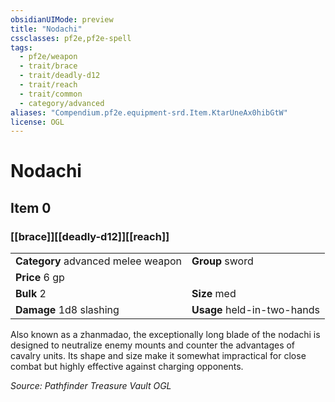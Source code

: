 ```yaml
---
obsidianUIMode: preview
title: "Nodachi"
cssclasses: pf2e,pf2e-spell
tags:
  - pf2e/weapon
  - trait/brace
  - trait/deadly-d12
  - trait/reach
  - trait/common
  - category/advanced
aliases: "Compendium.pf2e.equipment-srd.Item.KtarUneAx0hibGtW"
license: OGL
---
```

# Nodachi
## Item 0
### [[brace]][[deadly-d12]][[reach]]

|  |  |
| -- | -- |
| **Category** advanced melee weapon | **Group** sword |
| **Price** 6 gp |  |
| **Bulk** 2 | **Size** med |
| **Damage** 1d8 slashing  | **Usage** held-in-two-hands |



Also known as a zhanmadao, the exceptionally long blade of the nodachi is designed to neutralize enemy mounts and counter the advantages of cavalry units. Its shape and size make it somewhat impractical for close combat but highly effective against charging opponents.

*Source: Pathfinder Treasure Vault*
*OGL*